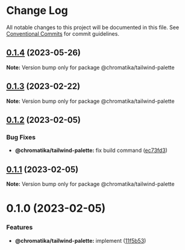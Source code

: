 # Change Log

All notable changes to this project will be documented in this file.
See [Conventional Commits](https://conventionalcommits.org) for commit guidelines.

## [0.1.4](https://github.com/tkofh/chromatika/compare/@chromatika/tailwind-palette@0.1.3...@chromatika/tailwind-palette@0.1.4) (2023-05-26)

**Note:** Version bump only for package @chromatika/tailwind-palette

## [0.1.3](https://github.com/tkofh/chromatika/compare/@chromatika/tailwind-palette@0.1.2...@chromatika/tailwind-palette@0.1.3) (2023-02-22)

**Note:** Version bump only for package @chromatika/tailwind-palette

## [0.1.2](https://github.com/tkofh/chromatika/compare/@chromatika/tailwind-palette@0.1.1...@chromatika/tailwind-palette@0.1.2) (2023-02-05)

### Bug Fixes

- **@chromatika/tailwind-palette:** fix build command ([ec73fd3](https://github.com/tkofh/chromatika/commit/ec73fd359bd1a4d92d10a423ab2bf2952e29da29))

## [0.1.1](https://github.com/tkofh/chromatika/compare/@chromatika/tailwind-palette@0.1.0...@chromatika/tailwind-palette@0.1.1) (2023-02-05)

**Note:** Version bump only for package @chromatika/tailwind-palette

# 0.1.0 (2023-02-05)

### Features

- **@chromatika/tailwind-palette:** implement ([11f5b53](https://github.com/tkofh/chromatika/commit/11f5b53b276bf347108105d15155a1b53b5e25a8))
